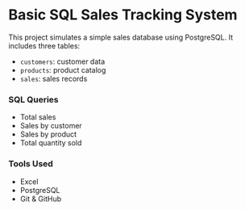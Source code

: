 # Basic SQL Sales Tracking System

This project simulates a simple sales database using PostgreSQL. It includes three tables:
- `customers`: customer data
- `products`: product catalog
- `sales`: sales records

### SQL Queries
- Total sales
- Sales by customer
- Sales by product
- Total quantity sold

### Tools Used
- Excel
- PostgreSQL
- Git & GitHub
